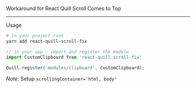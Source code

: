Workaround for React Quill Scroll Comes to Top

-------------

Usage

```bash
# in your project root
yarn add react-quill-scroll-fix
```

```js
// in your app – import and register the module
import CustomClipboard from 'react-quill-scroll-fix'

Quill.register('modules/clipboard', CustomClipboard);
```

*Note*: Setup `scrollingContainer='html, body'`
